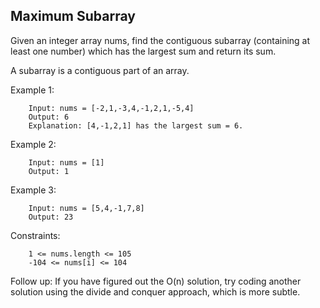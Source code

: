 ## Maximum Subarray

Given an integer array nums, find the contiguous subarray (containing at least one number) which has the largest sum and return its sum.

A subarray is a contiguous part of an array.

 

Example 1:

        Input: nums = [-2,1,-3,4,-1,2,1,-5,4]
        Output: 6
        Explanation: [4,-1,2,1] has the largest sum = 6.

Example 2:

        Input: nums = [1]
        Output: 1

Example 3:

        Input: nums = [5,4,-1,7,8]
        Output: 23
 

Constraints:

        1 <= nums.length <= 105
        -104 <= nums[i] <= 104
 

Follow up: If you have figured out the O(n) solution, try coding another solution using the divide and conquer approach, which is more subtle.